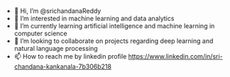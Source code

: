 - 👋 Hi, I’m @srichandanaReddy
- 👀 I’m interested in machine learning and data analytics
- 🌱 I’m currently learning artificial intelligence and machine learning in computer science
- 💞️ I’m looking to collaborate on projects regarding deep learning and natural language processing
- 📫 How to reach me by linkedin profile https://www.linkedin.com/in/sri-chandana-kankanala-7b306b218

<!---
srichandana116/srichandana116 is a ✨ special ✨ repository because its `README.md` (this file) appears on your GitHub profile.
You can click the Preview link to take a look at your changes.
--->

